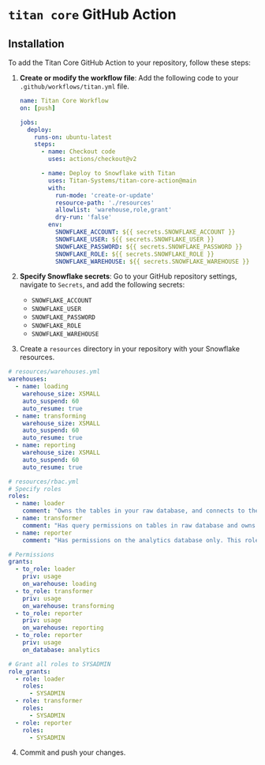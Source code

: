 # `titan core` GitHub Action

## Installation

To add the Titan Core GitHub Action to your repository, follow these steps:

1. **Create or modify the workflow file**: Add the following code to your `.github/workflows/titan.yml` file.

    ```yaml
    name: Titan Core Workflow
    on: [push]

    jobs:
      deploy:
        runs-on: ubuntu-latest
        steps:
          - name: Checkout code
            uses: actions/checkout@v2

          - name: Deploy to Snowflake with Titan
            uses: Titan-Systems/titan-core-action@main
            with:
              run-mode: 'create-or-update'
              resource-path: './resources'
              allowlist: 'warehouse,role,grant'
              dry-run: 'false'
            env:
              SNOWFLAKE_ACCOUNT: ${{ secrets.SNOWFLAKE_ACCOUNT }}
              SNOWFLAKE_USER: ${{ secrets.SNOWFLAKE_USER }}
              SNOWFLAKE_PASSWORD: ${{ secrets.SNOWFLAKE_PASSWORD }}
              SNOWFLAKE_ROLE: ${{ secrets.SNOWFLAKE_ROLE }}
              SNOWFLAKE_WAREHOUSE: ${{ secrets.SNOWFLAKE_WAREHOUSE }}
    ```

2. **Specify Snowflake secrets**: Go to your GitHub repository settings, navigate to `Secrets`, and add the following secrets:
    - `SNOWFLAKE_ACCOUNT`
    - `SNOWFLAKE_USER`
    - `SNOWFLAKE_PASSWORD`
    - `SNOWFLAKE_ROLE`
    - `SNOWFLAKE_WAREHOUSE`

3. Create a `resources` directory in your repository with your Snowflake resources.

```YAML
# resources/warehouses.yml
warehouses:
  - name: loading
    warehouse_size: XSMALL
    auto_suspend: 60
    auto_resume: true
  - name: transforming
    warehouse_size: XSMALL
    auto_suspend: 60
    auto_resume: true
  - name: reporting
    warehouse_size: XSMALL
    auto_suspend: 60
    auto_resume: true
```

```YAML
# resources/rbac.yml
# Specify roles
roles:
  - name: loader
    comment: "Owns the tables in your raw database, and connects to the loading warehouse."
  - name: transformer
    comment: "Has query permissions on tables in raw database and owns tables in the analytics database. This is for dbt developers and scheduled jobs."
  - name: reporter
    comment: "Has permissions on the analytics database only. This role is for data consumers, such as analysts and BI tools. These users will not have permissions to read data from the raw database."

# Permissions
grants:
  - to_role: loader
    priv: usage
    on_warehouse: loading
  - to_role: transformer
    priv: usage
    on_warehouse: transforming
  - to_role: reporter
    priv: usage
    on_warehouse: reporting
  - to_role: reporter
    priv: usage
    on_database: analytics

# Grant all roles to SYSADMIN
role_grants:
  - role: loader
    roles:
      - SYSADMIN
  - role: transformer
    roles:
      - SYSADMIN
  - role: reporter
    roles:
      - SYSADMIN
```

4. Commit and push your changes.